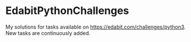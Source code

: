 # EdabitPythonChallenges

My solutions for tasks available on https://edabit.com/challenges/python3. New tasks are continuously added.
